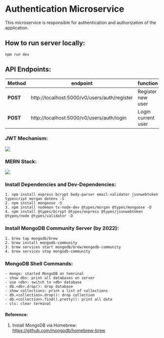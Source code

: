 # Authentication Microservice

This microservice is responsible for authentication and authorization of the application.

## How to run server locally:

```
npm run dev
```

## API Endpoints:

| **Method** | **endpoint**                                 | **function**       |
| ---------- | -------------------------------------------- | ------------------ |
| **POST**   | http://localhost:5000/v0/users/auth/register | Register new user  |
| **POST**   | http://localhost:5000/v0/users/auth/login    | Login current user |

### JWT Mechanism:

<image src="../public/jwt.png">

### MERN Stack:

<image src="../public/mern.png">

### Install Dependencies and Dev-Dependencies:

```
1. npm install express bcrypt body-parser email-validator jsonwebtoken typescript morgan dotenv -S
2. npm install mongoose -S
3. npm install nodemon ts-node-dev @types/morgan @types/mongoose -D
4. npm install @types/bcrypt @types/express @types/jsonwebtoken @types/node @types/validator -D
```

### Install MongoDB Community Server (by 2022):

```
1. brew tap mongodb/brew
2. brew install mongodb-community
3. brew services start mongodb/brew/mongodb-community
4. brew services stop mongodb-community
```

### MongoDB Shell Commands:

```
- mongo: started MongoDB on temrinal
- show dbs: print all databases on server
- use <db>: switch to <db> database
- db.<db>.drop(): drop database
- show collections: print a list of collections
- db.<collection>.drop(): drop collection
- db.<collection>.find().pretty(): print all data
- cls: clear terminal
```

#### Reference:

1. Install MongoDB via Homebrew: https://github.com/mongodb/homebrew-brew

